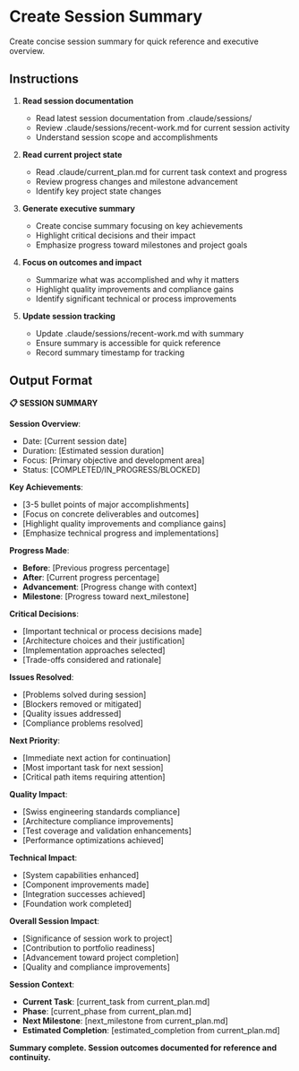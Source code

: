# Create Session Summary

Create concise session summary for quick reference and executive overview.

## Instructions

1. **Read session documentation**
   - Read latest session documentation from .claude/sessions/
   - Review .claude/sessions/recent-work.md for current session activity
   - Understand session scope and accomplishments

2. **Read current project state**
   - Read .claude/current_plan.md for current task context and progress
   - Review progress changes and milestone advancement
   - Identify key project state changes

3. **Generate executive summary**
   - Create concise summary focusing on key achievements
   - Highlight critical decisions and their impact
   - Emphasize progress toward milestones and project goals

4. **Focus on outcomes and impact**
   - Summarize what was accomplished and why it matters
   - Highlight quality improvements and compliance gains
   - Identify significant technical or process improvements

5. **Update session tracking**
   - Update .claude/sessions/recent-work.md with summary
   - Ensure summary is accessible for quick reference
   - Record summary timestamp for tracking

## Output Format

**📋 SESSION SUMMARY**

**Session Overview**:
- Date: [Current session date]
- Duration: [Estimated session duration]
- Focus: [Primary objective and development area]
- Status: [COMPLETED/IN_PROGRESS/BLOCKED]

**Key Achievements**:
- [3-5 bullet points of major accomplishments]
- [Focus on concrete deliverables and outcomes]
- [Highlight quality improvements and compliance gains]
- [Emphasize technical progress and implementations]

**Progress Made**:
- **Before**: [Previous progress percentage]
- **After**: [Current progress percentage]
- **Advancement**: [Progress change with context]
- **Milestone**: [Progress toward next_milestone]

**Critical Decisions**:
- [Important technical or process decisions made]
- [Architecture choices and their justification]
- [Implementation approaches selected]
- [Trade-offs considered and rationale]

**Issues Resolved**:
- [Problems solved during session]
- [Blockers removed or mitigated]
- [Quality issues addressed]
- [Compliance problems resolved]

**Next Priority**:
- [Immediate next action for continuation]
- [Most important task for next session]
- [Critical path items requiring attention]

**Quality Impact**:
- [Swiss engineering standards compliance]
- [Architecture compliance improvements]
- [Test coverage and validation enhancements]
- [Performance optimizations achieved]

**Technical Impact**:
- [System capabilities enhanced]
- [Component improvements made]
- [Integration successes achieved]
- [Foundation work completed]

**Overall Session Impact**:
- [Significance of session work to project]
- [Contribution to portfolio readiness]
- [Advancement toward project completion]
- [Quality and compliance improvements]

**Session Context**:
- **Current Task**: [current_task from current_plan.md]
- **Phase**: [current_phase from current_plan.md]
- **Next Milestone**: [next_milestone from current_plan.md]
- **Estimated Completion**: [estimated_completion from current_plan.md]

**Summary complete. Session outcomes documented for reference and continuity.**